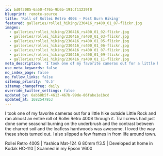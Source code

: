 ```yaml
---
id: bd0f3085-6a50-476b-9b6b-191cf11239f0
blueprint: remote-source
title: 'Roll of Rollei Retro 400S - Post Burn Hiking'
featured: galleries/rollei_hiking/230416_rs400_01_07-flickr.jpg
images:
  - galleries/rollei_hiking/230416_rs400_01_02-flickr.jpg
  - galleries/rollei_hiking/230416_rs400_01_03-flickr.jpg
  - galleries/rollei_hiking/230416_rs400_01_05-flickr.jpg
  - galleries/rollei_hiking/230416_rs400_01_06-flickr.jpg
  - galleries/rollei_hiking/230416_rs400_01_07-flickr.jpg
  - galleries/rollei_hiking/230416_rs400_01_09-flickr.jpg
  - galleries/rollei_hiking/230416_rs400_01_11-flickr.jpg
meta_description: 'I took one of my favorite cameras out for a little hike outside Little Rock and ran almost an entire roll of Rollei Retro 400S through it.'
use_meta_keywords: false
no_index_page: false
no_follow_links: false
sitemap_priority: '0.5'
sitemap_changefreq: daily
override_twitter_settings: false
updated_by: 6ab68b5f-4613-467b-99de-86fabe1e1bcd
updated_at: 1682547953
---
```

I took one of my favorite cameras out for a little hike outside Little Rock and ran almost an entire roll of Rollei Retro 400S through it. Trail crews had just done some seasonal burning on the underbrush and the contrast between the charred soil and the leafless hardwoods was awesome. I loved the way these shots turned out. I also slipped a few frames in from life around town.

Rollei Retro 400S | Yashica Mat-124 G 80mm f/3.5 | Developed at home in Kodak HC-110 | Scanned in my Epson V600